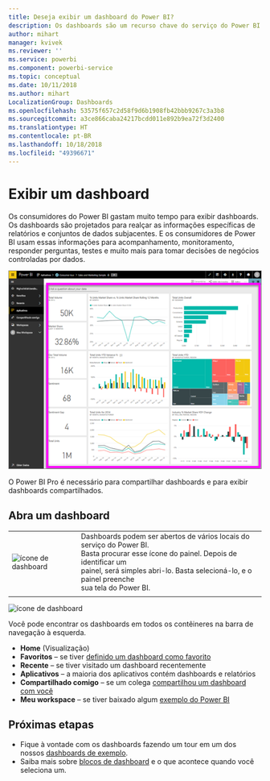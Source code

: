 ```yaml
---
title: Deseja exibir um dashboard do Power BI?
description: Os dashboards são um recurso chave do serviço do Power BI.
author: mihart
manager: kvivek
ms.reviewer: ''
ms.service: powerbi
ms.component: powerbi-service
ms.topic: conceptual
ms.date: 10/11/2018
ms.author: mihart
LocalizationGroup: Dashboards
ms.openlocfilehash: 53575f657c2d58f9d6b1908fb42bbb9267c3a3b8
ms.sourcegitcommit: a3ce866caba24217bcdd011e892b9ea72f3d2400
ms.translationtype: HT
ms.contentlocale: pt-BR
ms.lasthandoff: 10/18/2018
ms.locfileid: "49396671"
---
```

# <a name="view-a-dashboard"></a>Exibir um dashboard
Os consumidores do Power BI gastam muito tempo para exibir dashboards. Os dashboards são projetados para realçar as informações específicas de relatórios e conjuntos de dados subjacentes. E os consumidores de Power BI usam essas informações para acompanhamento, monitoramento, responder perguntas, testes e muito mais para tomar decisões de negócios controladas por dados.

![dashboard](media/end-user-dashboard-open/power-bi-new-dash.png)


O Power BI Pro é necessário para compartilhar dashboards e para exibir dashboards compartilhados.

## <a name="open-a-dashboard"></a>Abra um dashboard



|              |         |
|------------|--------------------------------|
|![ícone de dashboard](media/end-user-dashboard-open/power-bi-dashboard-icon.png)      |Dashboards podem ser abertos de vários locais do serviço do Power BI. <br> Basta procurar esse ícone do painel. Depois de identificar um <br>painel, será simples abri-lo. Basta selecioná-lo, e o painel preenche <br>sua tela do Power BI. |
|                    |          |

![ícone de dashboard](media/end-user-dashboard-open/opendash.gif)


Você pode encontrar os dashboards em todos os contêineres na barra de navegação à esquerda. 
- **Home** (Visualização)
- **Favoritos** – se tiver [definido um dashboard como favorito](end-user-favorite.md)
- **Recente** – se tiver visitado um dashboard recentemente
- **Aplicativos** – a maioria dos aplicativos contém dashboards e relatórios
- **Compartilhado comigo** – se um colega [compartilhou um dashboard com você](end-user-shared-with-me.md)
- **Meu workspace** – se tiver baixado algum [exemplo do Power BI](../sample-datasets.md)


## <a name="next-steps"></a>Próximas etapas
* Fique à vontade com os dashboards fazendo um tour em um dos nossos [dashboards de exemplo](../sample-tutorial-connect-to-the-samples.md).
* Saiba mais sobre [blocos de dashboard](end-user-tiles.md) e o que acontece quando você seleciona um.